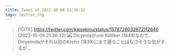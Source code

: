 ```yaml
---
title: Tweet at 2022-10-08 21:36:32
tags: twitter_log
---
```


> [!CITE] https://twitter.com/kaisekiriu/status/1578726032672112640 (2022-10-08 21:36:32)
> ![](https://twitter.com/kaisekiriu/status/1578726032672112640)
> Dicyemaがvon Kölliker (1849)なので、Dicyemidaがそれ以前のKrohn (1839)にまで遡ることはなさそうな気がするが…
